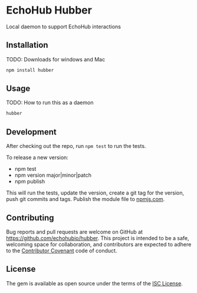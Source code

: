 # EchoHub Hubber

Local daemon to support EchoHub interactions

## Installation

TODO: Downloads for windows and Mac

``` bash
npm install hubber
```

## Usage

TODO: How to run this as a daemon

``` bash
hubber
```

## Development

After checking out the repo, run `npm test` to run the tests.

To release a new version:

* npm test
* npm version major|minor|patch
* npm publish

This will run the tests, update the version, create a git tag for the version, push git commits and tags. Publish the module file to [npmjs.com](https://npmjs.com).

## Contributing

Bug reports and pull requests are welcome on GitHub at https://github.com/echohubio/hubber. This project is intended to be a safe, welcoming space for collaboration, and contributors are expected to adhere to the [Contributor Covenant](contributor-covenant.org) code of conduct.

## License

The gem is available as open source under the terms of the [ISC License](http://opensource.org/licenses/ISC).
